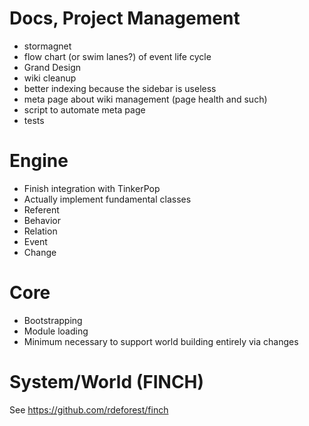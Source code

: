 # Docs, Project Management

- stormagnet
 - flow chart (or swim lanes?) of event life cycle
 - Grand Design
- wiki cleanup
 - better indexing because the sidebar is useless
 - meta page about wiki management (page health and such)
 - script to automate meta page
- tests

# Engine

- Finish integration with TinkerPop
- Actually implement fundamental classes
 - Referent
  - Behavior
  - Relation
   - Event
   - Change

# Core

- Bootstrapping
- Module loading
- Minimum necessary to support world building entirely via changes

# System/World (FINCH)

See https://github.com/rdeforest/finch
